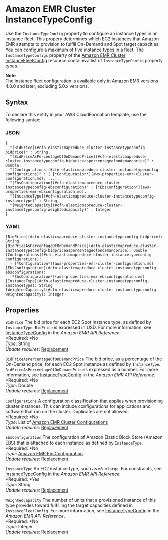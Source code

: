 # Amazon EMR Cluster InstanceTypeConfig<a name="aws-properties-elasticmapreduce-cluster-instancetypeconfig"></a>

Use the `InstanceTypeConfig` property to configure an instance types in an instance fleet\. This propery determines which EC2 instances that Amazon EMR attempts to provision to fulfill On\-Demand and Spot target capacities\. You can configure a maximum of five instance types in a fleet\. The `InstanceTypeConfigs` property of the [Amazon EMR Cluster InstanceFleetConfig](aws-properties-elasticmapreduce-cluster-instancefleetconfig.md) resource contains a list of `InstanceTypeConfig` property types\.

**Note**  
The instance fleet configuration is available only in Amazon EMR versions 4\.8\.0 and later, excluding 5\.0\.x versions\.

## Syntax<a name="aws-properties-elasticmapreduce-cluster-instancetypeconfig-syntax"></a>

To declare this entity in your AWS CloudFormation template, use the following syntax:

### JSON<a name="aws-properties-elasticmapreduce-cluster-instancetypeconfig-syntax.json"></a>

```
{
  "[BidPrice](#cfn-elasticmapreduce-cluster-instancetypeconfig-bidprice)" : String,
  "[BidPriceAsPercentageOfOnDemandPrice](#cfn-elasticmapreduce-cluster-instancetypeconfig-bidpriceaspercentageofondemandprice)" : Double,
  "[Configurations](#cfn-elasticmapreduce-cluster-instancetypeconfig-configurations)" : [ [*Configuration*](aws-properties-emr-cluster-configuration.md), ...],
  "[EbsConfiguration](#cfn-elasticmapreduce-cluster-instancetypeconfig-ebsconfiguration)" : [*EbsConfiguration*](aws-properties-emr-ebsconfiguration.md),
  "[InstanceType](#cfn-elasticmapreduce-cluster-instancetypeconfig-instancetype)" : String,
  "[WeightedCapacity](#cfn-elasticmapreduce-cluster-instancetypeconfig-weightedcapacity)" : Integer
}
```

### YAML<a name="aws-properties-elasticmapreduce-cluster-instancetypeconfig-syntax.yaml"></a>

```
[BidPrice](#cfn-elasticmapreduce-cluster-instancetypeconfig-bidprice): String
[BidPriceAsPercentageOfOnDemandPrice](#cfn-elasticmapreduce-cluster-instancetypeconfig-bidpriceaspercentageofondemandprice): Double
[Configurations](#cfn-elasticmapreduce-cluster-instancetypeconfig-configurations):
  - [*Configuration*](aws-properties-emr-cluster-configuration.md)
[EbsConfiguration](#cfn-elasticmapreduce-cluster-instancetypeconfig-ebsconfiguration):
  [*EbsConfiguration*](aws-properties-emr-ebsconfiguration.md)
[InstanceType](#cfn-elasticmapreduce-cluster-instancetypeconfig-instancetype): String
[WeightedCapacity](#cfn-elasticmapreduce-cluster-instancetypeconfig-weightedcapacity): Integer
```

## Properties<a name="aws-properties-elasticmapreduce-cluster-instancetypeconfig-properties"></a>

`BidPrice`  <a name="cfn-elasticmapreduce-cluster-instancetypeconfig-bidprice"></a>
The bid price for each EC2 Spot Instance type, as defined by `InstanceType`\. `BidPrice` is expressed in USD\. For more information, see [InstanceTypeConfig](http://docs.aws.amazon.com/ElasticMapReduce/latest/API/API_InstanceTypeConfig.html) in the *Amazon EMR API Reference*\.  
*Required: *No  
*Type*: String  
*Update requires*: [Replacement](using-cfn-updating-stacks-update-behaviors.md#update-replacement)

`BidPriceAsPercentageOfOnDemandPrice`  <a name="cfn-elasticmapreduce-cluster-instancetypeconfig-bidpriceaspercentageofondemandprice"></a>
The bid price, as a percentage of the On\-Demand price, for each EC2 Spot instance as defined by `InstanceType`\. `BidPriceAsPercentageOfOnDemandPrice`is expressed as a number\. For more information, see [InstanceTypeConfig](http://docs.aws.amazon.com/ElasticMapReduce/latest/API/API_InstanceTypeConfig.html) in the *Amazon EMR API Reference*\.  
*Required: *No  
*Type*: Double  
*Update requires*: [Replacement](using-cfn-updating-stacks-update-behaviors.md#update-replacement)

`Configurations`  <a name="cfn-elasticmapreduce-cluster-instancetypeconfig-configurations"></a>
A configuration classification that applies when provisioning cluster instances\. This  can include configurations for applications and software that run on the cluster\. Duplicates are not allowed\.  
*Required: *No  
*Type*: List of [Amazon EMR Cluster Configurations](aws-properties-emr-cluster-configuration.md)  
*Update requires*: [Replacement](using-cfn-updating-stacks-update-behaviors.md#update-replacement)

`EbsConfiguration`  <a name="cfn-elasticmapreduce-cluster-instancetypeconfig-ebsconfiguration"></a>
The configuration of Amazon Elastic Block Store \(Amazon EBS\) that is attached to each instance as defined by `InstanceType`\.  
*Required: *No  
*Type*: [Amazon EMR EbsConfiguration](aws-properties-emr-ebsconfiguration.md)  
*Update requires*: [Replacement](using-cfn-updating-stacks-update-behaviors.md#update-replacement)

`InstanceType`  <a name="cfn-elasticmapreduce-cluster-instancetypeconfig-instancetype"></a>
An EC2 instance type, such as `m3.xlarge`\. For constraints, see [InstanceTypeConfig](http://docs.aws.amazon.com/ElasticMapReduce/latest/API/API_InstanceTypeConfig.html) in the *Amazon EMR API Reference*\.  
*Required: *Yes  
*Type*: String  
*Update requires*: [Replacement](using-cfn-updating-stacks-update-behaviors.md#update-replacement)

`WeightedCapacity`  <a name="cfn-elasticmapreduce-cluster-instancetypeconfig-weightedcapacity"></a>
The number of units that a provisioned instance of this type provides toward fulfilling the target capacities defined in `InstanceFleetConfig`\. For more information, see [InstanceTypeConfig](http://docs.aws.amazon.com/ElasticMapReduce/latest/API/API_InstanceTypeConfig.html) in the *Amazon EMR API Reference*\.  
*Required: *No  
*Type*: Integer  
*Update requires*: [Replacement](using-cfn-updating-stacks-update-behaviors.md#update-replacement)